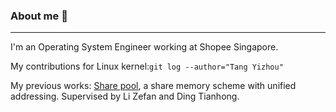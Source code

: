 ### About me 🌱

<!--
**YeechouTang/YeechouTang** is a ✨ _special_ ✨ repository because its `README.md` (this file) appears on your GitHub profile.

Here are some ideas to get you started:

- 🔭 I’m currently working on ...
- 🌱 I’m currently learning ...
- 👯 I’m looking to collaborate on ...
- 🤔 I’m looking for help with ...
- 💬 Ask me about ...
- 📫 How to reach me: ...
- 😄 Pronouns: ...
- ⚡ Fun fact: ...
-->

---

I'm an Operating System Engineer working at Shopee Singapore.

My contributions for Linux kernel:`git log --author="Tang Yizhou"`

My previous works:
[Share pool](https://gitee.com/openeuler/kernel/blob/openEuler-22.03-LTS/mm/share_pool.c), a share memory scheme with unified addressing. Supervised by Li Zefan and Ding Tianhong.
